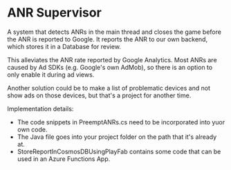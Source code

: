 # ANR Supervisor
A system that detects ANRs in the main thread and closes the game before the ANR is reported to Google.
It reports the ANR to our own backend, which stores it in a Database for review.

This alleviates the ANR rate reported by Google Analytics. Most ANRs are caused by Ad SDKs (e.g. Google's own AdMob), so there is an option to only enable it during ad views.

Another solution could be to make a list of problematic devices and not show ads on those devices, but that's a project for another time.

Implementation details:
- The code snippets in PreemptANRs.cs need to be incorporated into yuor own code.
- The Java file goes into your project folder on the path that it's already at.
- StoreReportInCosmosDBUsingPlayFab contains some code that can be used in an Azure Functions App.
